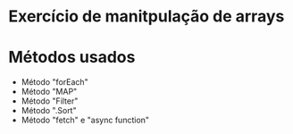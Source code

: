 # Exercício de manitpulação de arrays 

Métodos usados
=================
<!--ts-->
   * Método "forEach"
   * Método "MAP"
   * Método "Filter"
   * Método ".Sort"
   * Método "fetch" e "async function"
<!--te-->